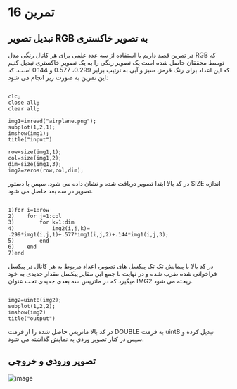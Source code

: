 # تمرین 16

## تبدیل تصویر RGB به تصویر خاکستری

در تمرین قصد داریم با استفاده از سه عدد علمی برای هر کانال رنگی مدل RGB که توسط محققان حاصل شده است یک تصویر رنگی را به یک تصویر خاکستری تبدیل کنیم که این اعداد برای رنگ قرمز، سبز و آبی به ترتیب برابر 0.299، 0.577 و 0.144 است. کد این تمرین به صورت زیر انجام می شود:

```

clc;
close all;
clear all;

img1=imread("airplane.png");
subplot(1,2,1);
imshow(img1);
title("input")

row=size(img1,1);
col=size(img1,2);
dim=size(img1,3);
img2=zeros(row,col,dim);

```

در کد بالا ابتدا تصویر دریافت شده و نشان داده می شود. سپس با دستور SIZE اندازه تصویر در سه بعد حاصل می شود.

```

1)for i=1:row
2)    for j=1:col
3)        for k=1:dim
4)            img2(i,j,k)= .299*img1(i,j,1)+.577*img1(i,j,2)+.144*img1(i,j,3);
5)        end
6)    end
7)end

```

در کد بالا با پیمایش تک تک پیکسل های تصویر، اعداد مربوط به هر کانال در پیکسل فراخوانی شده ضرب شده و در نهایت با جمع این مقایر پیکسل مقدار جدیدی به خود میگیرد که در ماتریس سه بعدی جدیدی تحت عنوان IMG2 ریحته می شود.

```

img2=uint8(img2);
subplot(1,2,2);
imshow(img2)
title("output")

```

در کد بالا ماتریس حاصل شده را از فرمت DOUBLE به فرمت uint8 تبدیل کرده و سپس در کنار تصویر وردی به نمایش گذاشته می شود.

## تصویر ورودی و خروجی

![image](https://user-images.githubusercontent.com/95109502/167251260-b9dc36ab-9566-4eed-bc91-418930a7f7c0.png)
